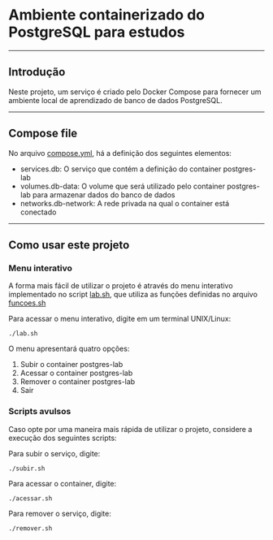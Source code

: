# Ambiente containerizado do PostgreSQL para estudos

---

## Introdução

Neste projeto, um serviço é criado pelo Docker Compose para fornecer um ambiente local de aprendizado de banco de dados PostgreSQL.

---

## Compose file

No arquivo [compose.yml](./compose.yml), há a definição dos seguintes elementos:

* services.db: O serviço que contém a definição do container postgres-lab
* volumes.db-data: O volume que será utilizado pelo container postgres-lab para armazenar dados do banco de dados
* networks.db-network: A rede privada na qual o container está conectado

---

## Como usar este projeto

### Menu interativo

A forma mais fácil de utilizar o projeto é através do menu interativo implementado no script [lab.sh](./lab.sh), que utiliza as funções definidas no arquivo [funcoes.sh](,/funcoes.sh)

Para acessar o menu interativo, digite em um terminal UNIX/Linux:

`./lab.sh`

O menu apresentará quatro opções:

1. Subir o container postgres-lab
2. Acessar o container postgres-lab
3. Remover o container postgres-lab
4. Sair

### Scripts avulsos

Caso opte por uma maneira mais rápida de utilizar o projeto, considere a execução dos seguintes scripts:

Para subir o serviço, digite:

`./subir.sh`

Para acessar o container, digite:

`./acessar.sh`

Para remover o serviço, digite:

`./remover.sh`
